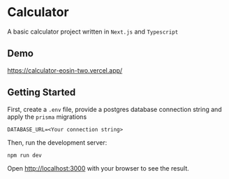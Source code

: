 # Calculator
A basic calculator project written in `Next.js` and `Typescript`

## Demo
https://calculator-eosin-two.vercel.app/

## Getting Started
First, create a `.env` file, provide a postgres database connection string and apply the `prisma` migrations
```
DATABASE_URL=<Your connection string>
```

Then, run the development server:
```bash
npm run dev

```

Open [http://localhost:3000](http://localhost:3000) with your browser to see the result.

 
